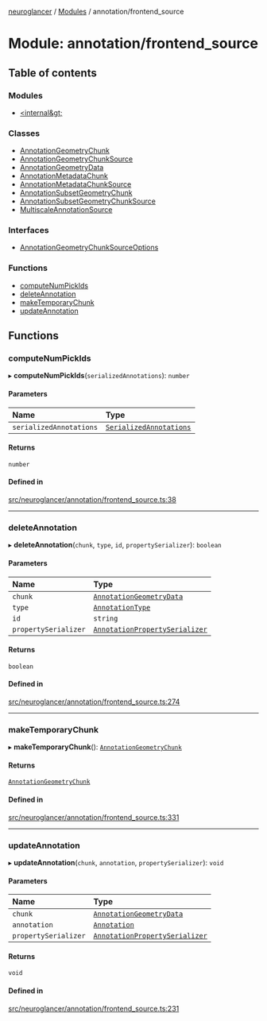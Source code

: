 [neuroglancer](../README.md) / [Modules](../modules.md) / annotation/frontend\_source

# Module: annotation/frontend\_source

## Table of contents

### Modules

- [&lt;internal\&gt;](annotation_frontend_source._internal_.md)

### Classes

- [AnnotationGeometryChunk](../classes/annotation_frontend_source.AnnotationGeometryChunk.md)
- [AnnotationGeometryChunkSource](../classes/annotation_frontend_source.AnnotationGeometryChunkSource.md)
- [AnnotationGeometryData](../classes/annotation_frontend_source.AnnotationGeometryData.md)
- [AnnotationMetadataChunk](../classes/annotation_frontend_source.AnnotationMetadataChunk.md)
- [AnnotationMetadataChunkSource](../classes/annotation_frontend_source.AnnotationMetadataChunkSource.md)
- [AnnotationSubsetGeometryChunk](../classes/annotation_frontend_source.AnnotationSubsetGeometryChunk.md)
- [AnnotationSubsetGeometryChunkSource](../classes/annotation_frontend_source.AnnotationSubsetGeometryChunkSource.md)
- [MultiscaleAnnotationSource](../classes/annotation_frontend_source.MultiscaleAnnotationSource.md)

### Interfaces

- [AnnotationGeometryChunkSourceOptions](../interfaces/annotation_frontend_source.AnnotationGeometryChunkSourceOptions.md)

### Functions

- [computeNumPickIds](annotation_frontend_source.md#computenumpickids)
- [deleteAnnotation](annotation_frontend_source.md#deleteannotation)
- [makeTemporaryChunk](annotation_frontend_source.md#maketemporarychunk)
- [updateAnnotation](annotation_frontend_source.md#updateannotation)

## Functions

### computeNumPickIds

▸ **computeNumPickIds**(`serializedAnnotations`): `number`

#### Parameters

| Name | Type |
| :------ | :------ |
| `serializedAnnotations` | [`SerializedAnnotations`](../interfaces/annotation.SerializedAnnotations.md) |

#### Returns

`number`

#### Defined in

[src/neuroglancer/annotation/frontend_source.ts:38](https://github.com/ActiveBrainAtlas2/neuroglancer/blob/1beb5d34/src/neuroglancer/annotation/frontend_source.ts#L38)

___

### deleteAnnotation

▸ **deleteAnnotation**(`chunk`, `type`, `id`, `propertySerializer`): `boolean`

#### Parameters

| Name | Type |
| :------ | :------ |
| `chunk` | [`AnnotationGeometryData`](../classes/annotation_frontend_source.AnnotationGeometryData.md) |
| `type` | [`AnnotationType`](../enums/annotation.AnnotationType.md) |
| `id` | `string` |
| `propertySerializer` | [`AnnotationPropertySerializer`](../classes/annotation.AnnotationPropertySerializer.md) |

#### Returns

`boolean`

#### Defined in

[src/neuroglancer/annotation/frontend_source.ts:274](https://github.com/ActiveBrainAtlas2/neuroglancer/blob/1beb5d34/src/neuroglancer/annotation/frontend_source.ts#L274)

___

### makeTemporaryChunk

▸ **makeTemporaryChunk**(): [`AnnotationGeometryChunk`](../classes/annotation_frontend_source.AnnotationGeometryChunk.md)

#### Returns

[`AnnotationGeometryChunk`](../classes/annotation_frontend_source.AnnotationGeometryChunk.md)

#### Defined in

[src/neuroglancer/annotation/frontend_source.ts:331](https://github.com/ActiveBrainAtlas2/neuroglancer/blob/1beb5d34/src/neuroglancer/annotation/frontend_source.ts#L331)

___

### updateAnnotation

▸ **updateAnnotation**(`chunk`, `annotation`, `propertySerializer`): `void`

#### Parameters

| Name | Type |
| :------ | :------ |
| `chunk` | [`AnnotationGeometryData`](../classes/annotation_frontend_source.AnnotationGeometryData.md) |
| `annotation` | [`Annotation`](annotation.md#annotation) |
| `propertySerializer` | [`AnnotationPropertySerializer`](../classes/annotation.AnnotationPropertySerializer.md) |

#### Returns

`void`

#### Defined in

[src/neuroglancer/annotation/frontend_source.ts:231](https://github.com/ActiveBrainAtlas2/neuroglancer/blob/1beb5d34/src/neuroglancer/annotation/frontend_source.ts#L231)
